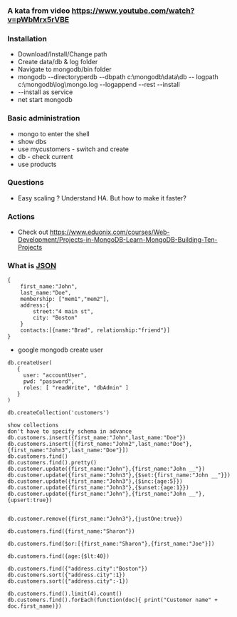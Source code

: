 ### A kata from video https://www.youtube.com/watch?v=pWbMrx5rVBE

### Installation
- Download/Install/Change path
- Create data/db & log folder
- Navigate to mongodb/bin folder
- mongodb --directoryperdb --dbpath c:\mongodb\data\db -- logpath c:\mongodb\log\mongo.log --logappend --rest --install
- --install as service
- net start mongodb
### Basic administration
- mongo to enter the shell
- show dbs
- use mycustomers - switch and create
- db - check current 
- use products

### Questions


- Easy scaling ? Understand HA. But how to make it faster?

### Actions

- Check out https://www.eduonix.com/courses/Web-Development/Projects-in-MongoDB-Learn-MongoDB-Building-Ten-Projects

### What is [JSON](http://json.org/)

```
{
	first_name:"John",
	last_name:"Doe",
	membership: ["mem1","mem2"],
	address:{
		street:"4 main st",
		city: "Boston"
	}
	contacts:[{name:"Brad", relationship:"friend"}]
}
```

- google mongodb create user

```
db.createUser(
   {
     user: "accountUser",
     pwd: "password",
     roles: [ "readWrite", "dbAdmin" ]
   }
)
```

```
db.createCollection('customers')

show collections
don't have to specify schema in advance
db.customers.insert({first_name:"John",last_name:"Doe"})
db.customers.insert([{first_name:"John2",last_name:"Doe"},{first_name:"John3",last_name:"Doe"}])
db.customers.find()
db.customers.find().pretty()
db.customer.update({first_name:"John"},{first_name:"John __"})
db.customer.update({first_name:"John3"},{$set:{first_name:"John __"}})
db.customer.update({first_name:"John3"},{$inc:{age:5}})
db.customer.update({first_name:"John3"},{$unset:{age:1}})
db.customer.update({first_name:"John"},{first_name:"John __"},{upsert:true})


db.customer.remove({first_name:"John3"},{justOne:true})

db.customers.find({first_name:"Sharon"})

db.customers.find($or:[{first_name:"Sharon"},{first_name:"Joe"}])

db.customers.find({age:{$lt:40})

db.customers.find({"address.city":"Boston"})
db.customers.sort({"address.city":1})
db.customers.sort({"address.city":-1})

db.customers.find().limit(4).count()
db.customers.find().forEach(function(doc){ print("Customer name" + doc.first_name)})
```
